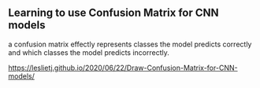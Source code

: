 ## Learning to use Confusion Matrix for CNN models
 a confusion matrix effectly represents classes the model predicts correctly and which classes the model predicts incorrectly.
 
 
 
https://leslietj.github.io/2020/06/22/Draw-Confusion-Matrix-for-CNN-models/
